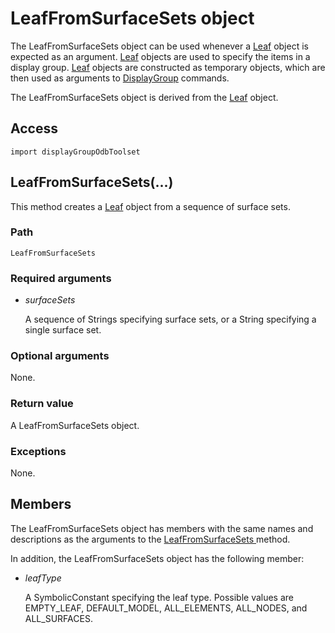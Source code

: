 # LeafFromSurfaceSets object

The LeafFromSurfaceSets object can be used whenever a [Leaf](https://help.3ds.com/2022/english/DSSIMULIA_Established/SIMACAEKERRefMap/simaker-c-leafpyc.htm?ContextScope=all) object is expected as an argument. [Leaf](https://help.3ds.com/2022/english/DSSIMULIA_Established/SIMACAEKERRefMap/simaker-c-leafpyc.htm?ContextScope=all) objects are used to specify the items in a display group. [Leaf](https://help.3ds.com/2022/english/DSSIMULIA_Established/SIMACAEKERRefMap/simaker-c-leafpyc.htm?ContextScope=all) objects are constructed as temporary objects, which are then used as arguments to [DisplayGroup](https://help.3ds.com/2022/english/DSSIMULIA_Established/SIMACAEKERRefMap/simaker-c-displaygrouppyc.htm?ContextScope=all) commands.

The LeafFromSurfaceSets object is derived from the [Leaf](https://help.3ds.com/2022/english/DSSIMULIA_Established/SIMACAEKERRefMap/simaker-c-leafpyc.htm?ContextScope=all) object.

## Access

```
import displayGroupOdbToolset
```

## LeafFromSurfaceSets(...)



This method creates a [Leaf](https://help.3ds.com/2022/english/DSSIMULIA_Established/SIMACAEKERRefMap/simaker-c-leafpyc.htm?ContextScope=all) object from a sequence of surface sets.



### Path

```
LeafFromSurfaceSets
```

### Required arguments

- *surfaceSets*

  A sequence of Strings specifying surface sets, or a String specifying a single surface set.

### Optional arguments

None.

### Return value

A LeafFromSurfaceSets object.

### Exceptions

None.



## Members

The LeafFromSurfaceSets object has members with the same names and descriptions as the arguments to the [LeafFromSurfaceSets ](https://help.3ds.com/2022/english/DSSIMULIA_Established/SIMACAEKERRefMap/simaker-c-leaffromsurfacesetspyc.htm?ContextScope=all#simaker-leaffromsurfacesetsleaffromsurfacesetspyc)method.

In addition, the LeafFromSurfaceSets object has the following member:

- *leafType*

  A SymbolicConstant specifying the leaf type. Possible values are EMPTY_LEAF, DEFAULT_MODEL, ALL_ELEMENTS, ALL_NODES, and ALL_SURFACES.
